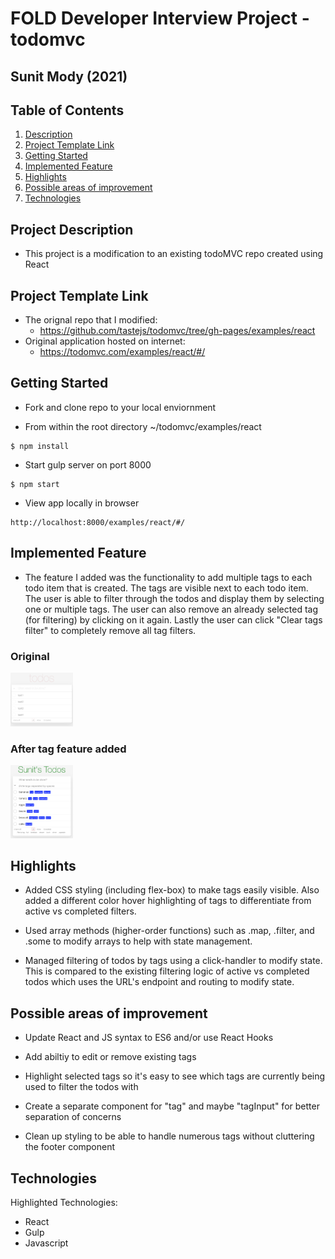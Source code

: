 # FOLD Developer Interview Project - todomvc
## Sunit Mody (2021)

## Table of Contents
1. [Description](#description)
2. [Project Template Link](#link)
3. [Getting Started](#getting)
4. [Implemented Feature](#feature)
5. [Highlights](#highlights)
6. [Possible areas of improvement](#improvements)
7. [Technologies](#techs)

<a name="description"/>

## Project Description
- This project is a modification to an existing todoMVC repo created using React

<a name="link"/>

## Project Template Link
- The orignal repo that I modified:
  -  https://github.com/tastejs/todomvc/tree/gh-pages/examples/react
- Original application hosted on internet:
  - https://todomvc.com/examples/react/#/

<a name="getting"/>

## Getting Started
- Fork and clone repo to your local enviornment

- From within the root directory ~/todomvc/examples/react
```
$ npm install
```

- Start gulp server on port 8000
```
$ npm start
```

- View app locally in browser
```
http://localhost:8000/examples/react/#/
```

<a name="feature"/>

## Implemented Feature
- The feature I added was the functionality to add multiple tags to each todo item that is created. The tags are visible next to each todo item. The user is able to filter through the todos and display them by selecting one or multiple tags. The user can also remove an already selected tag (for filtering) by clicking on it again. Lastly the user can click "Clear tags filter" to completely remove all tag filters.

### Original
<img src="readme_images/original_todo.png" width="100">

### After tag feature added
<img src="readme_images/tag_feature.png" width="100">

<a name="highlights"/>

## Highlights
- Added CSS styling (including flex-box) to make tags easily visible. Also added a different color hover highlighting of tags to differentiate from active vs completed filters.

- Used array methods (higher-order functions) such as .map, .filter, and .some to modify arrays to help with state management.

- Managed filtering of todos by tags using a click-handler to modify state. This is compared to the existing filtering logic of active vs completed todos which uses the URL's endpoint and routing to modify state.

<a name="improvements"/>

## Possible areas of improvement

- Update React and JS syntax to ES6 and/or use React Hooks

- Add abiltiy to edit or remove existing tags

- Highlight selected tags so it's easy to see which tags are currently being used to filter the todos with

- Create a separate component for "tag" and maybe "tagInput" for better separation of concerns

- Clean up styling to be able to handle numerous tags without cluttering the footer component

<a name="techs"/>

## Technologies

Highlighted Technologies:
- React
- Gulp
- Javascript